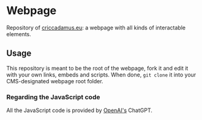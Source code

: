 # Webpage

Repository of [criccadamus.eu](https://criccadamus.eu): a webpage with all kinds of interactable elements.  

## Usage

This repository is meant to be the root of the webpage, fork it and edit it with your own links, embeds and scripts.
When done, `git clone` it into your CMS-designated webpage root folder.

### Regarding the JavaScript code

All the JavaScript code is provided by [OpenAI's](https://github.com/openai) ChatGPT.
